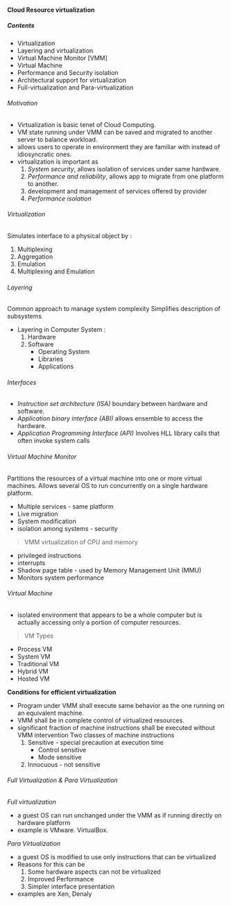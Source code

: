 #### Cloud Resource virtualization

##### Contents
- Virtualization
- Layering and virtualization
- Virtual Machine Monitor [VMM]
- Virtual Machine
- Performance and Security isolation
- Architectural support for virtualization
- Full-virtualization and Para-virtualization

###### Motivation
- Virtualization is basic tenet of Cloud Computing.
- VM state running under VMM can be saved and migrated to another server to balance workload.
- allows users to operate in environment they are familiar with instead of idiosyncratic ones.
- virtualization is important as 
  1. *System security*, allows isolation of services under same hardware.
  2. *Performance and reliability*, allows app to migrate from one platform to another.
  3. development and management of services offered by provider
  4. *Performance isolation*

###### Virtualization
Simulates interface to a physical object by :
1. Multiplexing
2. Aggregation
3. Emulation
4. Multiplexing and Emulation

###### Layering
Common approach to manage system complexity
Simplifies description of subsystems
- Layering in Computer System :
  1. Hardware
  2. Software
     - Operating System
     - Libraries
     - Applications

###### Interfaces
- *Instruction set architecture (ISA)*
  boundary between hardware and software.
- *Application binary interface (ABI)*
  allows ensemble to access the hardware.
- *Application Programming Interface (API)*
  Involves HLL library calls that often invoke system calls

###### Virtual Machine Monitor
Partitions the resources of a virtual machine into one or more virtual machines.
Allows several OS to run concurrently on a single hardware platform.
- Multiple services - same platform
- Live migration
- System modification
- isolation among systems - security
> VMM virtualization of CPU and memory
- privileged instructions
- interrupts
- Shadow page table - used by Memory Management Unit (MMU)
- Monitors system performance

###### Virtual Machine
- isolated environment that appears to be a whole computer but is actually accessing only a portion of computer resources.
> VM Types
- Process VM
- System VM
- Traditional VM
- Hybrid VM
- Hosted VM

**Conditions for efficient virtualization**
- Program under VMM shall execute same behavior as the one running on an equivalent machine.
- VMM shall be in complete control of virtualized resources.
- significant fraction of machine instructions shall be executed without VMM intervention
  Two classes of machine instructions
  1. Sensitive - special precaution at execution time
     - Control sensitive
     - Mode sensitive
  2. Innocuous - not sensitive

###### Full Virtualization & Para Virtualization

*Full virtualization*
- a guest OS can run unchanged under the VMM as if running directly on hardware platform
- example is VMware. VirtualBox.

*Para Virtualization*
- a guest OS is modified to use only instructions that can be virtualized
- Reasons for this can be
  1. Some hardware aspects can not be virtualized
  2. Improved Performance
  3. Simpler interface presentation
- examples are Xen, Denaly

